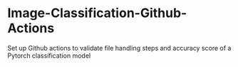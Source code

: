 # Image-Classification-Github-Actions
Set up Github actions to validate file handling steps and accuracy score of a Pytorch classification model
